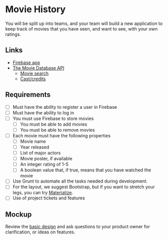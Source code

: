 # Movie History

You will be split up into teams, and your team will build a new application to keep track of movies that you have seen, and want to see, with your own ratings.

## Links

- [Firebase app](https://console.firebase.google.com/u/0/project/titanium-logic/overview)
- [The Movie Database API](https://developers.themoviedb.org/3)
    - [Movie search](https://developers.themoviedb.org/3/search/search-movies)
    - [Cast/credits](https://developers.themoviedb.org/3/credits/get-credit-details)

## Requirements

- [ ] Must have the ability to register a user in Firebase
- [ ] Must have the ability to log in
- [ ] You must use Firebase to store movies
    - [ ] You must be able to add movies
    - [ ] You must be able to remove movies
- [ ] Each movie must have the following properties
   - [ ] Movie name
   - [ ] Year released
   - [ ] List of major actors
   - [ ] Movie poster, if available
   - [ ] An integer rating of 1-5
   - [ ] A boolean value that, if true, means that you have watched the movie
- [ ] Use Grunt to automate all the tasks needed during development.
- [ ] For the layout, we suggest Bootstrap, but if you want to stretch your legs, you can try [Materialize](http://materializecss.com/).
- [ ] Use of project tickets and features

## Mockup

Review the [basic design](https://app.moqups.com/chortlehoort/uGBbLbK46Y/view/page/a3a0e7bf6) and ask questions to your product owner for clarification, or ideas on features.
